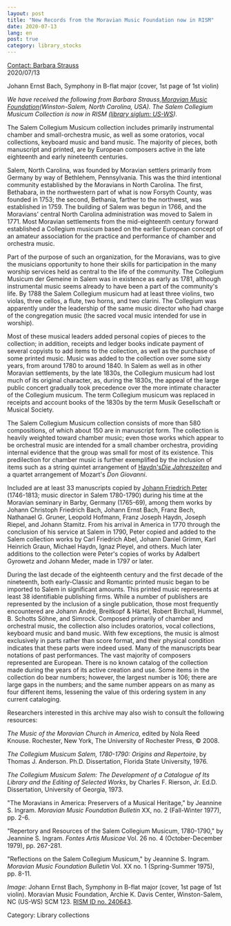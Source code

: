 ```yaml
---
layout: post
title: "New Records from the Moravian Music Foundation now in RISM"
date: 2020-07-13
lang: en
post: true
category: library_stocks
---
```


[Contact: Barbara Strauss](mailto:barbara@moravianmusic.org)<br>
2020/07/13

Johann Ernst Bach, Symphony in B-flat major (cover, 1st page of 1st violin)

*We have received the following from Barbara Strauss,[Moravian Music Foundation](https://moravianmusic.org/ "Opens external link in new window")(Winston-Salem, North Carolina, USA). The Salem Collegium Musicum Collection is now in RISM ([library siglum: US-WS](https://opac.rism.info/search?View=rism&siglum=US-WS "Opens external link in new window")).*

The Salem Collegium Musicum collection includes primarily instrumental chamber and small-orchestra music, as well as some oratorios, vocal collections, keyboard music and band music. The majority of pieces, both manuscript and printed, are by European composers active in the late eighteenth and early nineteenth centuries.

Salem, North Carolina, was founded by Moravian settlers primarily from Germany by way of Bethlehem, Pennsylvania. This was the third intentional community established by the Moravians in North Carolina. The first, Bethabara, in the northwestern part of what is now Forsyth County, was founded in 1753; the second, Bethania, farther to the northwest, was established in 1759. The building of Salem was begun in 1766, and the Moravians' central North Carolina administration was moved to Salem in 1771. Most Moravian settlements from the mid-eighteenth century forward established a Collegium musicum based on the earlier European concept of an amateur association for the practice and performance of chamber and orchestra music.

Part of the purpose of such an organization, for the Moravians, was to give the musicians opportunity to hone their skills for participation in the many worship services held as central to the life of the community. The Collegium Musicum der Gemeine in Salem was in existence as early as 1781, although instrumental music seems already to have been a part of the community's life. By 1788 the Salem Collegium musicum had at least three violins, two violas, three cellos, a flute, two horns, and two clarini. The Collegium was apparently under the leadership of the same music director who had charge of the congregation music (the sacred vocal music intended for use in worship).

Most of these musical leaders added personal copies of pieces to the collection; in addition, receipts and ledger books indicate payment of several copyists to add items to the collection, as well as the purchase of some printed music. Music was added to the collection over some sixty years, from around 1780 to around 1840. In Salem as well as in other Moravian settlements, by the late 1830s, the Collegium musicum had lost much of its original character, as, during the 1830s, the appeal of the large public concert gradually took precedence over the more intimate character of the Collegium musicum. The term Collegium musicum was replaced in receipts and account books of the 1830s by the term Musik Gesellschaft or Musical Society.

The Salem Collegium Musicum collection consists of more than 580 compositions, of which about 150 are in manuscript form. The collection is heavily weighted toward chamber music; even those works which appear to be orchestral music are intended for a small chamber orchestra, providing internal evidence that the group was small for most of its existence. This predilection for chamber music is further exemplified by the inclusion of items such as a string quintet arrangement of [Haydn's](https://opac.rism.info/search?id=990028288&View=rism "Opens external link in new window")*[Die Jahreszeiten](https://opac.rism.info/search?id=990028288&View=rism "Opens external link in new window")* and a quartet arrangement of Mozart's *Don Giovanni*.

Included are at least 33 manuscripts copied by [Johann Friedrich Peter](https://opac.rism.info/search?View=rism&q=Johann+Friedrich+Peter&siglum=US-WS "Opens external link in new window") (1746-1813; music director in Salem 1780-1790) during his time at the Moravian seminary in Barby, Germany (1765-69), among them works by Johann Christoph Friedrich Bach, Johann Ernst Bach, Franz Bech, Nathanael G. Gruner, Leopold Hofmann, Franz Joseph Haydn, Joseph Riepel, and Johann Stamitz. From his arrival in America in 1770 through the conclusion of his service at Salem in 1790, Peter copied and added to the Salem collection works by Carl Friedrich Abel, Johann Daniel Grimm, Karl Heinrich Graun, Michael Haydn, Ignaz Pleyel, and others. Much later additions to the collection were Peter's copies of works by Adalbert Gyrowetz and Johann Meder, made in 1797 or later.

During the last decade of the eighteenth century and the first decade of the nineteenth, both early-Classic and Romantic printed music began to be imported to Salem in significant amounts. This printed music represents at least 38 identifiable publishing firms. While a number of publishers are represented by the inclusion of a single publication, those most frequently encountered are Johann André, Breitkopf & Härtel, Robert Birchall, Hummel, B. Schotts Söhne, and Simrock.
Composed primarily of chamber and orchestral music, the collection also includes oratorios, vocal collections, keyboard music and band music. With few exceptions, the music is almost exclusively in parts rather than score format, and their physical condition indicates that these parts were indeed used. Many of the manuscripts bear notations of past performances. The vast majority of composers represented are European. There is no known catalog of the collection made during the years of its active creation and use. Some items in the collection do bear numbers; however, the largest number is 106; there are large gaps in the numbers; and the same number appears on as many as four different items, lessening the value of this ordering system in any current cataloging. 

Researchers interested in this archive may also wish to consult the following resources: 

*The Music of the Moravian Church in America*, edited by Nola Reed Knouse. Rochester, New York, The University of Rochester Press, © 2008. 

*The Collegium Musicum Salem, 1780-1790: Origins and Repertoire*, by Thomas J. Anderson. Ph.D. Dissertation, Florida State University, 1976. 

*The Collegium Musicum Salem: The Development of a Catalogue of Its Library and the Editing of Selected Works*, by Charles F. Rierson, Jr. Ed.D. Dissertation, University of Georgia, 1973. 

"The Moravians in America: Preservers of a Musical Heritage," by Jeannine S. Ingram. *Moravian Music Foundation Bulletin* XX, no. 2 (Fall-Winter 1977), pp. 2-6. 

"Repertory and Resources of the Salem Collegium Musicum, 1780-1790," by Jeannine S. Ingram. *Fontes Artis Musicae* Vol. 26 no. 4 (October-December 1979), pp. 267-281. 

"Reflections on the Salem Collegium Musicum," by Jeannine S. Ingram. *Moravian Music Foundation Bulletin* Vol. XX no. 1 (Spring-Summer 1975), pp. 8-11.

*Image*: Johann Ernst Bach, Symphony in B-flat major (cover, 1st page of 1st violin). Moravian Music Foundation, Archie K. Davis Center, Winston-Salem, NC (US-WS) SCM 123. [RISM ID no. 240643](https://opac.rism.info/search?id=240643&View=rism). 

Category: Library collections
